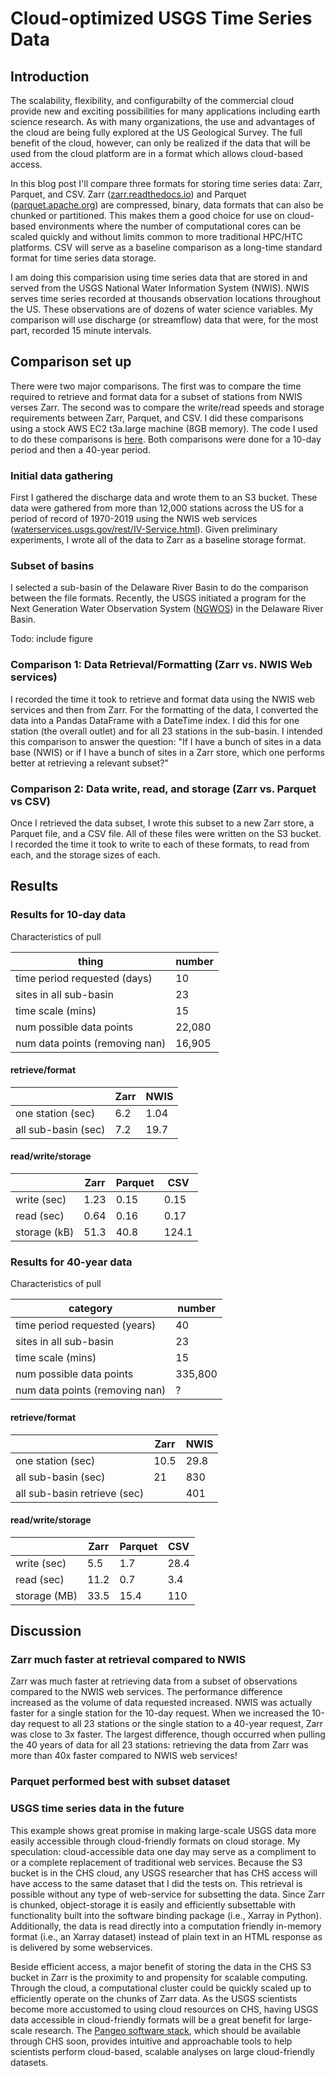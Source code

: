 # Cloud-optimized USGS Time Series Data

## Introduction
The scalability, flexibility, and configurabilty of the commercial cloud provide new and exciting possibilities for many applications including earth science research. As with many organizations, the use and advantages of the cloud are being fully explored at the US Geological Survey. The full benefit of the cloud, however, can only be realized if the data that will be used from the cloud platform are in a format which allows cloud-based access.

In this blog post I'll compare three formats for storing time series data: Zarr, Parquet, and CSV. Zarr ([zarr.readthedocs.io](https://zarr.readthedocs.io/en/stable/)) and Parquet ([parquet.apache.org](https://parquet.apache.org)) are compressed, binary, data formats that can also be chunked or partitioned. This makes them a good choice for use on cloud-based environments where the number of computational cores can be scaled quickly and without limits common to more traditional HPC/HTC platforms. CSV will serve as a baseline comparison as a long-time standard format for time series data storage.

I am doing this comparision using time series data that are stored in and served from the USGS National Water Information System (NWIS). NWIS serves time series recorded at thousands observation locations throughout the US. These observations are of dozens of water science variables. My comparison will use discharge (or streamflow) data that were, for the most part, recorded 15 minute intervals.

## Comparison set up
There were two major comparisons. The first was to compare the time required to retrieve and format data for a subset of stations from NWIS verses Zarr. The second was to compare the write/read speeds and storage requirements between Zarr, Parquet, and CSV. I did these comparisons using a stock AWS EC2 t3a.large machine (8GB memory). The code I used to do these comparisons is [here](https://github.com/jsadler2/usgs_zarr_blog/blob/master/comparison.py). Both comparisons were done for a 10-day period and then a 40-year period.  

### Initial data gathering
First I gathered the discharge data and wrote them to an S3 bucket. These data were gathered from more than 12,000 stations across the US for a period of record of 1970-2019 using the NWIS web services ([waterservices.usgs.gov/rest/IV-Service.html](https://waterservices.usgs.gov/rest/IV-Service.html)). Given preliminary experiments, I wrote all of the data to Zarr as a baseline storage format.


### Subset of basins
I selected a sub-basin of the Delaware River Basin to do the comparison between the file formats. Recently, the USGS initiated a program for the Next Generation Water Observation System ([NGWOS](https://www.usgs.gov/mission-areas/water-resources/science/usgs-next-generation-water-observing-system-ngwos?qt-science_center_objects=0#qt-science_center_objects)) in the Delaware River Basin. 

Todo: include figure

### Comparison 1: Data Retrieval/Formatting (Zarr vs. NWIS Web services)
I recorded the time it took to retrieve and format data using the NWIS web services and then from Zarr. For the formatting of the data, I converted the data into a Pandas DataFrame with a DateTime index. I did this for one station (the overall outlet) and for all 23 stations in the sub-basin. I intended this comparison to answer the question: "If I have a bunch of sites in a data base (NWIS) or if I have a bunch of sites in a Zarr store, which one performs better at retrieving a relevant subset?" 

### Comparison 2: Data write, read, and storage (Zarr vs. Parquet vs CSV)
Once I retrieved the data subset, I wrote this subset to a new Zarr store, a Parquet file, and a CSV file. All of these files were written on the S3 bucket. I recorded the time it took to write to each of these formats, to read from each, and the storage sizes of each. 

## Results

### Results for 10-day data
Characteristics of pull

|thing|number|
|---|---|
|time period requested (days) | 10|
|sites in all sub-basin | 23|
|time scale (mins) | 15|
|num possible data points | 22,080|
|num data points (removing nan) | 16,905|

#### retrieve/format
| | Zarr | NWIS|
|---|---|---|
|one station (sec)| 6.2 | 1.04| 
|all sub-basin (sec)| 7.2 | 19.7|  

#### read/write/storage
| | Zarr | Parquet| CSV|
|---|---|---| ---|
|write (sec)| 1.23 | 0.15 | 0.15 | 
|read (sec)| 0.64 | 0.16 | 0.17 | 
|storage (kB)| 51.3 | 40.8 | 124.1 | 

### Results for 40-year data
Characteristics of pull

|category|number|
|---|---|
|time period requested (years) | 40|
|sites in all sub-basin | 23|
|time scale (mins) | 15|
|num possible data points | 335,800 |
|num data points (removing nan) | ? |

#### retrieve/format
| | Zarr | NWIS|
|---|---|---|
|one station (sec)| 10.5 | 29.8 | 
|all sub-basin (sec)| 21 | 830 |  
|all sub-basin retrieve (sec)| | 401 |  

#### read/write/storage
| | Zarr | Parquet| CSV|
|---|---|---| ---|
|write (sec)| 5.5 | 1.7 | 28.4 | 
|read (sec)| 11.2 | 0.7 | 3.4 | 
|storage (MB)| 33.5 | 15.4 | 110 | 


## Discussion
### Zarr much faster at retrieval compared to NWIS
Zarr was much faster at retrieving data from a subset of observations compared to the NWIS web services. The performance difference increased as the volume of data requested increased. NWIS was actually faster for a single station for the 10-day request. When we increased the 10-day request to all 23 stations or the single station to a 40-year request, Zarr was close to 3x faster. The largest difference, though occurred when pulling the 40 years of data for all 23 stations: retrieving the data from Zarr was more than 40x faster compared to NWIS web services!

### Parquet performed best with subset dataset

### USGS time series data in the future
This example shows great promise in making large-scale USGS data more easily accessible through cloud-friendly formats on cloud storage. My speculation: cloud-accessible data one day may serve as a compliment to or a complete replacement of traditional web services. Because the S3 bucket is in the CHS cloud, any USGS researcher that has CHS access will have access to the same dataset that I did the tests on. This retrieval is possible without any type of web-service for subsetting the data. Since Zarr is chunked, object-storage it is easily and efficiently subsettable with functionality built into the software binding package (i.e., Xarray in Python). Additionally, the data is read directly into a computation friendly in-memory format (i.e., an Xarray dataset) instead of plain text in an HTML response as is delivered by some webservices.

Beside efficient access, a major benefit of storing the data in the CHS S3 bucket in Zarr is the proximity to and propensity for scalable computing. Through the cloud, a computational cluster could be quickly scaled up to efficiently operate on the chunks of Zarr data. As the USGS scientists become more accustomed to using cloud resources on CHS, having USGS data accessible in cloud-friendly formats will be a great benefit for large-scale research. The [Pangeo software stack](https://www.pangeo.io), which should be available through CHS soon, provides intuitive and approachable tools to help scientists perform cloud-based, scalable analyses on large cloud-friendly datasets.  
